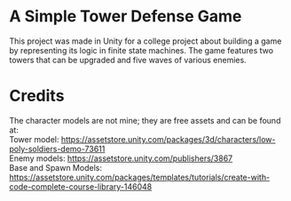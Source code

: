 # A Simple Tower Defense Game
This project was made in Unity for a college project about building a game by representing its logic in finite state machines.
The game features two towers that can be upgraded and five waves of various enemies.


# Credits
The character models are not mine; they are free assets and can be found at:  \
Tower model: https://assetstore.unity.com/packages/3d/characters/low-poly-soldiers-demo-73611  \
Enemy models: https://assetstore.unity.com/publishers/3867  \
Base and Spawn Models: https://assetstore.unity.com/packages/templates/tutorials/create-with-code-complete-course-library-146048
